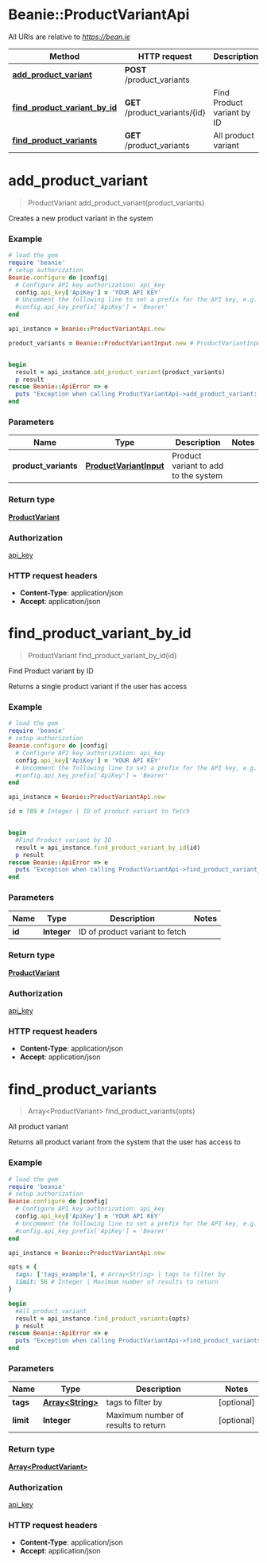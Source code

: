# Beanie::ProductVariantApi

All URIs are relative to *https://bean.ie*

Method | HTTP request | Description
------------- | ------------- | -------------
[**add_product_variant**](ProductVariantApi.md#add_product_variant) | **POST** /product_variants | 
[**find_product_variant_by_id**](ProductVariantApi.md#find_product_variant_by_id) | **GET** /product_variants/{id} | Find Product variant by ID
[**find_product_variants**](ProductVariantApi.md#find_product_variants) | **GET** /product_variants | All product variant


# **add_product_variant**
> ProductVariant add_product_variant(product_variants)



Creates a new product variant in the system

### Example
```ruby
# load the gem
require 'beanie'
# setup authorization
Beanie.configure do |config|
  # Configure API key authorization: api_key
  config.api_key['ApiKey'] = 'YOUR API KEY'
  # Uncomment the following line to set a prefix for the API key, e.g. 'Bearer' (defaults to nil)
  #config.api_key_prefix['ApiKey'] = 'Bearer'
end

api_instance = Beanie::ProductVariantApi.new

product_variants = Beanie::ProductVariantInput.new # ProductVariantInput | Product variant to add to the system


begin
  result = api_instance.add_product_variant(product_variants)
  p result
rescue Beanie::ApiError => e
  puts "Exception when calling ProductVariantApi->add_product_variant: #{e}"
end
```

### Parameters

Name | Type | Description  | Notes
------------- | ------------- | ------------- | -------------
 **product_variants** | [**ProductVariantInput**](ProductVariantInput.md)| Product variant to add to the system | 

### Return type

[**ProductVariant**](ProductVariant.md)

### Authorization

[api_key](../README.md#api_key)

### HTTP request headers

 - **Content-Type**: application/json
 - **Accept**: application/json



# **find_product_variant_by_id**
> ProductVariant find_product_variant_by_id(id)

Find Product variant by ID

Returns a single product variant if the user has access

### Example
```ruby
# load the gem
require 'beanie'
# setup authorization
Beanie.configure do |config|
  # Configure API key authorization: api_key
  config.api_key['ApiKey'] = 'YOUR API KEY'
  # Uncomment the following line to set a prefix for the API key, e.g. 'Bearer' (defaults to nil)
  #config.api_key_prefix['ApiKey'] = 'Bearer'
end

api_instance = Beanie::ProductVariantApi.new

id = 789 # Integer | ID of product variant to fetch


begin
  #Find Product variant by ID
  result = api_instance.find_product_variant_by_id(id)
  p result
rescue Beanie::ApiError => e
  puts "Exception when calling ProductVariantApi->find_product_variant_by_id: #{e}"
end
```

### Parameters

Name | Type | Description  | Notes
------------- | ------------- | ------------- | -------------
 **id** | **Integer**| ID of product variant to fetch | 

### Return type

[**ProductVariant**](ProductVariant.md)

### Authorization

[api_key](../README.md#api_key)

### HTTP request headers

 - **Content-Type**: application/json
 - **Accept**: application/json



# **find_product_variants**
> Array&lt;ProductVariant&gt; find_product_variants(opts)

All product variant

Returns all product variant from the system that the user has access to

### Example
```ruby
# load the gem
require 'beanie'
# setup authorization
Beanie.configure do |config|
  # Configure API key authorization: api_key
  config.api_key['ApiKey'] = 'YOUR API KEY'
  # Uncomment the following line to set a prefix for the API key, e.g. 'Bearer' (defaults to nil)
  #config.api_key_prefix['ApiKey'] = 'Bearer'
end

api_instance = Beanie::ProductVariantApi.new

opts = { 
  tags: ['tags_example'], # Array<String> | tags to filter by
  limit: 56 # Integer | Maximum number of results to return
}

begin
  #All product variant
  result = api_instance.find_product_variants(opts)
  p result
rescue Beanie::ApiError => e
  puts "Exception when calling ProductVariantApi->find_product_variants: #{e}"
end
```

### Parameters

Name | Type | Description  | Notes
------------- | ------------- | ------------- | -------------
 **tags** | [**Array&lt;String&gt;**](String.md)| tags to filter by | [optional] 
 **limit** | **Integer**| Maximum number of results to return | [optional] 

### Return type

[**Array&lt;ProductVariant&gt;**](ProductVariant.md)

### Authorization

[api_key](../README.md#api_key)

### HTTP request headers

 - **Content-Type**: application/json
 - **Accept**: application/json



